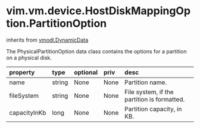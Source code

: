 vim.vm.device.HostDiskMappingOption.PartitionOption
===================================================
inherits from [vmodl.DynamicData](docs/vmodl.DynamicData.md)


The PhysicalPartitionOption data class contains the options   for a partition on a physical disk.

| property | type | optional | priv | desc |
|:---------|:-----|:---------|:-----|:-----|
| name | string | None | None | Partition name. |
| fileSystem | string | None | None | File system, if the partition is formatted. |
| capacityInKb | long | None | None | Partition capacity, in KB. |


